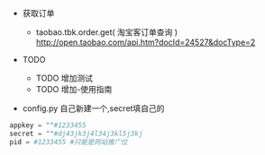 
- 获取订单
    - taobao.tbk.order.get( 淘宝客订单查询 ) http://open.taobao.com/api.htm?docId=24527&docType=2


- TODO
    - TODO 增加测试
    - TODO 增加-使用指南


- config.py 自己新建一个,secret填自己的
```python
appkey = ""#1233455
secret = ""#dj43jk3j4l34j3kl5j3kj
pid = #1233455 #只能是网站推广位
```